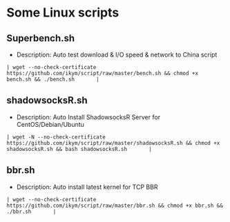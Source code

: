 # Some Linux scripts

## Superbench.sh
- Description: Auto test download & I/O speed & network to China script

```
| wget --no-check-certificate https://github.com/ikym/script/raw/master/bench.sh && chmod +x bench.sh && ./bench.sh       |
```

## shadowsocksR.sh
- Description: Auto Install ShadowsocksR Server for CentOS/Debian/Ubuntu

```
| wget -N --no-check-certificate https://github.com/ikym/script/raw/master/shadowsocksR.sh && chmod +x shadowsocksR.sh && bash shadowsocksR.sh       |
```

## bbr.sh
- Description: Auto install latest kernel for TCP BBR

```
| wget --no-check-certificate https://github.com/ikym/script/raw/master/bbr.sh && chmod +x bbr.sh && ./bbr.sh       |
```

